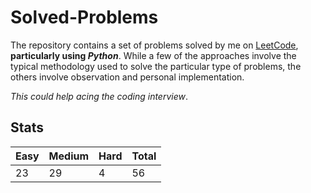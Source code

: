 # Solved-Problems
The repository contains a set of problems solved by me on [LeetCode](https://www.leetcode.com), **particularly using _Python_**. While a few of the approaches involve the typical methodology used to solve the particular type of problems, the others involve observation and personal implementation.  

*This could help acing the coding interview*.  

## Stats
  
Easy | Medium | Hard | Total
-----|--------|------|------
 23 | 29 | 4 | 56
